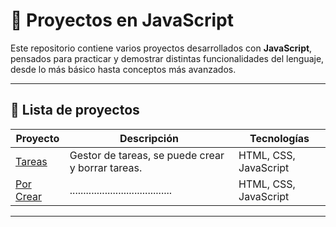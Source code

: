 # 📂 Proyectos en JavaScript

Este repositorio contiene varios proyectos desarrollados con **JavaScript**, pensados para practicar y demostrar distintas funcionalidades del lenguaje, desde lo más básico hasta conceptos más avanzados.

---

## 📑 Lista de proyectos

| Proyecto | Descripción | Tecnologías |
|----------|-------------|-------------|
| [Tareas](./Tareas) | Gestor de tareas, se puede crear y borrar tareas. | HTML, CSS, JavaScript |
| [Por Crear](./ahorcado) | ...................................... | HTML, CSS, JavaScript |
---

